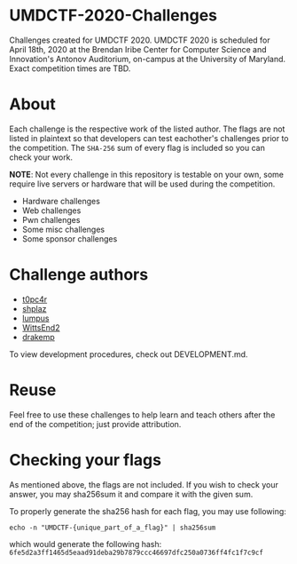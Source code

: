 # UMDCTF-2020-Challenges
Challenges created for UMDCTF 2020. UMDCTF 2020 is scheduled for April 18th, 2020 at the Brendan Iribe Center for Computer Science and Innovation's Antonov Auditorium, on-campus at the University of Maryland. Exact competition times are TBD.

# About
Each challenge is the respective work of the listed author. The flags are not listed in plaintext so that developers can test eachother's challenges prior to the competition. The `SHA-256` sum of every flag is included so you can check your work.

__NOTE__: Not every challenge in this repository is testable on your own, some require live servers or hardware that will be used during the competition.
  * Hardware challenges
  * Web challenges
  * Pwn challenges
  * Some misc challenges
  * Some sponsor challenges

# Challenge authors
  * [t0pc4r](https://github.com/GitHub)
  * [shplaz]()
  * [lumpus]()
  * [WittsEnd2](https://github.com/WittsEnd2)
  * [drakemp]()

To view development procedures, check out DEVELOPMENT.md.

# Reuse
Feel free to use these challenges to help learn and teach others after the end of the competition; just provide attribution.

# Checking your flags
As mentioned above, the flags are not included. If you wish to check your answer, you may sha256sum it and compare it with the given sum.

To properly generate the sha256 hash for each flag, you may use following:

    echo -n "UMDCTF-{unique_part_of_a_flag}" | sha256sum

which would generate the following hash: `6fe5d2a3ff1465d5eaad91deba29b7879ccc46697dfc250a0736ff4fc1f7c9cf`

